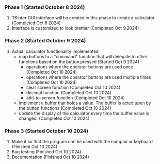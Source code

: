 ### Phase 1 (Started October 8 2024)
1. TKinter GUI interface will be created in this phase to create a calculator. (Completed Oct 8 2024)
2. Interface is customized to look prettier (Completed Oct 9 2024)

### Phase 2 (Started October 9 2024)
1. Actual calculator functionality implemented
    - map buttons to a "command" function that will delegate to other functions based on the button pressed (Started Oct 9 2024)
        - operations where the operator buttons are used once (Completed Oct 10 2024)
        - operations where the operator buttons are used multiple times (Completed Oct 10 2024)
        - clear screen function (Completed Oct 10 2024)
        - decimal function (Completed Oct 10 2024)
        - add-to-screen function (Completed Oct 10 2024)
    - implement a buffer that holds a value. The buffer is acted upon by the button functions (Completed Oct 10 2024)
    - update the display of the calculator every time the buffer value is changed. (Completed Oct 10 2024)

### Phase 3 (Started October 10 2024)
1. Make it so that the program can be used with the numpad or keyboard (Finished Oct 10 2024)
2. Bug testing (Finished Oct 10 2024)
3. Documentation (Finished Oct 10 2024)
